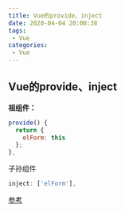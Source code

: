 ```yaml
---
title: Vue的provide、inject
date: 2020-04-04 20:00:38
tags:
 - Vue
categories: 
 - Vue
---
```

## Vue的provide、inject

**祖组件：**
```js
provide() {
  return {
    elForm: this
  };
},
```

子孙组件

```js
inject: ['elForm'],
```
[参考](https://zhuanlan.zhihu.com/p/184967263)
